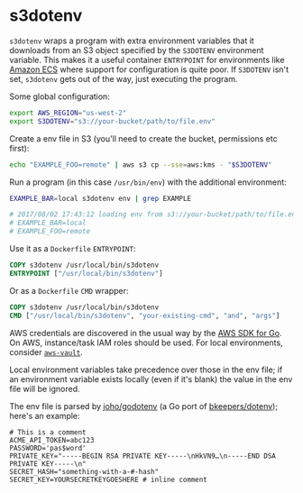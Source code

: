s3dotenv
========

`s3dotenv` wraps a program with extra environment variables that it downloads from an S3 object specified by the `S3DOTENV` environment variable. This makes it a useful container `ENTRYPOINT` for environments like [Amazon ECS][ecs] where support for configuration is quite poor. If `S3DOTENV` isn't set, `s3dotenv` gets out of the way, just executing the program.

Some global configuration:

```sh
export AWS_REGION="us-west-2"
export S3DOTENV="s3://your-bucket/path/to/file.env"
```

Create a env file in S3 (you'll need to create the bucket, permissions etc first):

```sh
echo "EXAMPLE_FOO=remote" | aws s3 cp --sse=aws:kms - "$S3DOTENV"
```

Run a program (in this case `/usr/bin/env`) with the additional environment:

```sh
EXAMPLE_BAR=local s3dotenv env | grep EXAMPLE

# 2017/08/02 17:43:12 loading env from s3://your-bucket/path/to/file.env
# EXAMPLE_BAR=local
# EXAMPLE_FOO=remote
```

Use it as a `Dockerfile` `ENTRYPOINT`:

```Dockerfile
COPY s3dotenv /usr/local/bin/s3dotenv
ENTRYPOINT ["/usr/local/bin/s3dotenv"]
```

Or as a `Dockerfile` `CMD` wrapper:

```Dockerfile
COPY s3dotenv /usr/local/bin/s3dotenv
CMD ["/usr/local/bin/s3dotenv", "your-existing-cmd", "and", "args"]
```

AWS credentials are discovered in the usual way by the [AWS SDK for Go][aws-sdk]. On AWS, instance/task IAM roles should be used. For local environments, consider [`aws-vault`][aws-vault].

Local environment variables take precedence over those in the env file; if an environment variable exists locally (even if it's blank) the value in the env file will be ignored.

The env file is parsed by [joho/godotenv][godotenv] (a Go port of [bkeepers/dotenv][dotenv]); here's an example:

```
# This is a comment
ACME_API_TOKEN=abc123
PASSWORD='pas$word'
PRIVATE_KEY="-----BEGIN RSA PRIVATE KEY-----\nHkVN9…\n-----END DSA PRIVATE KEY-----\n"
SECRET_HASH="something-with-a-#-hash"
SECRET_KEY=YOURSECRETKEYGOESHERE # inline comment
```

[aws-vault]: https://github.com/99designs/aws-vault
[godotenv]: https://github.com/joho/godotenv
[aws-sdk]: https://aws.amazon.com/sdk-for-go/
[dotenv]: https://github.com/bkeepers/dotenv
[ecs]: https://aws.amazon.com/ecs/
